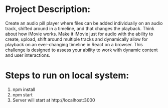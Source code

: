 
# Project Description:
Create an audio pill player where files can be added individually on an audio track, shifted around in a timeline, and that changes the playback. 
Think about how iMovie works. Make it iMovie just for audio with the ability to create, upload, shift around multiple tracks and dynamically allow 
for playback on an ever-changing timeline in React on a browser. This challenge is designed to assess your ability to work with dynamic content and user interactions.

# Steps to run on local system:
1. npm install
2. npm start
3. Server will start at http://localhost:3000
